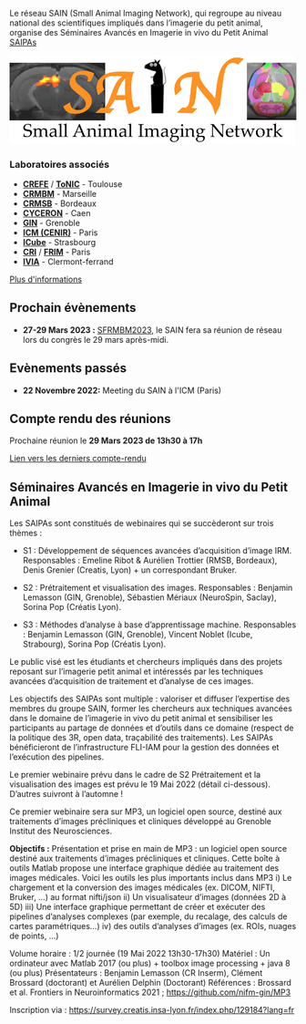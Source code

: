Le réseau SAIN (Small Animal Imaging Network), qui regroupe au niveau national des
scientifiques impliqués dans l’imagerie du petit animal, organise des Séminaires
Avancés en Imagerie in vivo du Petit Animal [SAIPAs](#Séminaires-Avancés-en-Imagerie-in-vivo-du-Petit-Animal)

![Logo du SAIN](assets/images/LogoSAIN_small.png)

### Laboratoires associés
- [**CREFE**](https://anexplo.genotoul.fr/exploration-non-invasive/) / [**ToNIC**](https://tonic.inserm.fr/) - Toulouse
- [**CRMBM**](https://crmbm.univ-amu.fr/) - Marseille
- [**CRMSB**](https://www.rmsb.u-bordeaux.fr/fr/) - Bordeaux
- [**CYCERON**](https://www.cyceron.fr/) - Caen
- [**GIN**](https://tinyurl.com/d9vx4b3h) - Grenoble
- [**ICM (CENIR)**](https://institutducerveau-icm.org/en/cenir-irm-en/) - Paris
- [**ICube**](https://icube.unistra.fr/) - Strasbourg
- [**CRI**](https://cri1149.fr/) / [**FRIM**](https://plateformes.u-paris.fr/federation-de-recherche-en-imagerie-multimodale-frim/) - Paris
- [**IVIA**](https://ivia.uca.fr/) - Clermont-ferrand

[Plus d'informations](Laboratoire.md)

## Prochain évènements

- **27-29 Mars 2023 :** [SFRMBM2023](https://www.sfrmbm2023.fr/), le SAIN fera sa réunion de réseau lors du congrès le 29 mars après-midi.

## Evènements passés

- **22 Novembre 2022:** Meeting du SAIN à l'ICM (Paris)

## Compte rendu des réunions

Prochaine réunion le **29 Mars 2023 de 13h30 à 17h**

[Lien vers les derniers compte-rendu](https://github.com/SAIN-IMAGING/WIKI-SAIN/tree/main/CR)

## Séminaires Avancés en Imagerie in vivo du Petit Animal

Les SAIPAs sont constitués de webinaires qui se succèderont sur trois thèmes :

- S1 : Développement de séquences avancées d’acquisition d’image IRM. Responsables : Emeline Ribot
& Aurélien Trottier (RMSB, Bordeaux), Denis Grenier (Creatis, Lyon) + un correspondant Bruker.

- S2 : Prétraitement et visualisation des images. Responsables : Benjamin Lemasson (GIN, Grenoble),
Sébastien Mériaux (NeuroSpin, Saclay), Sorina Pop (Créatis Lyon).

- S3 : Méthodes d’analyse à base d’apprentissage machine. Responsables : Benjamin Lemasson (GIN,
Grenoble), Vincent Noblet (Icube, Strabourg), Sorina Pop (Créatis Lyon).

Le public visé est les étudiants et chercheurs impliqués dans des projets reposant sur l’imagerie petit
animal et intéressés par les techniques avancées d’acquisition de traitement et d’analyse de ces
images.

Les objectifs des SAIPAs sont multiple : valoriser et diffuser l’expertise des membres du groupe SAIN,
former les chercheurs aux techniques avancées dans le domaine de l’imagerie in vivo du petit animal
et sensibiliser les participants au partage de données et d’outils dans ce domaine (respect de la politique
des 3R, open data, traçabilité des traitements). Les SAIPAs bénéficieront de l’infrastructure FLI-IAM
pour la gestion des données et l’exécution des pipelines.

Le premier webinaire prévu dans le cadre de S2 Prétraitement et la visualisation des images est prévu
le 19 Mai 2022 (détail ci-dessous). D’autres suivront à l’automne !

Ce premier webinaire sera sur MP3, un logiciel open source, destiné aux traitements d’images
précliniques et cliniques développé au Grenoble Institut des Neurosciences.

**Objectifs :** Présentation et prise en main de MP3 : un logiciel open source destiné aux
traitements d’images précliniques et cliniques.
Cette boîte à outils Matlab propose une interface graphique dédiée au traitement des images médicales.
Voici les outils les plus importants inclus dans MP3
i) Le chargement et la conversion des images médicales (ex. DICOM, NIFTI, Bruker, …) au format
nifti/json
ii) Un visualisateur d’images (données 2D à 5D)
iii) Une interface graphique permettant de créer et exécuter des pipelines d’analyses complexes (par
exemple, du recalage, des calculs de cartes paramétriques…)
iv) des outils d’analyses d’images (ex. ROIs, nuages de points, …)

Volume horaire : 1/2 journée (19 Mai 2022 13h30-17h30)
Matériel : Un ordinateur avec Matlab 2017 (ou plus) + toolbox image processing + java 8 (ou plus)
Présentateurs : Benjamin Lemasson (CR Inserm), Clément Brossard (doctorant) et Aurélien Delphin
(Doctorant)
Références : Brossard et al. Frontiers in Neuroinformatics 2021 ; https://github.com/nifm-gin/MP3

Inscription via : https://survey.creatis.insa-lyon.fr/index.php/129184?lang=fr
